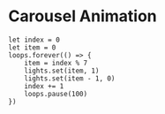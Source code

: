 # Carousel Animation

```blocks
let index = 0
let item = 0
loops.forever(() => {
    item = index % 7
    lights.set(item, 1)
    lights.set(item - 1, 0)
    index += 1
    loops.pause(100)
})
```